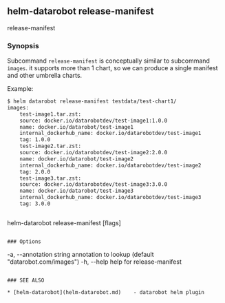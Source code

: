 ## helm-datarobot release-manifest

release-manifest

### Synopsis


Subcommand `release-manifest` is conceptually similar to subcommand `images`.
it supports more than 1 chart, so we can produce a single manifest and other umbrella charts.

Example:
```sh
$ helm datarobot release-manifest testdata/test-chart1/
images:
	test-image1.tar.zst:
	source: docker.io/datarobotdev/test-image1:1.0.0
	name: docker.io/datarobot/test-image1
	internal_dockerhub_name: docker.io/datarobotdev/test-image1
	tag: 1.0.0
	test-image2.tar.zst:
	source: docker.io/datarobotdev/test-image2:2.0.0
	name: docker.io/datarobot/test-image2
	internal_dockerhub_name: docker.io/datarobotdev/test-image2
	tag: 2.0.0
	test-image3.tar.zst:
	source: docker.io/datarobotdev/test-image3:3.0.0
	name: docker.io/datarobot/test-image3
	internal_dockerhub_name: docker.io/datarobotdev/test-image3
	tag: 3.0.0
```

```

```
helm-datarobot release-manifest [flags]
```

### Options

```
  -a, --annotation string   annotation to lookup (default "datarobot.com/images")
  -h, --help                help for release-manifest
```

### SEE ALSO

* [helm-datarobot](helm-datarobot.md)	 - datarobot helm plugin

